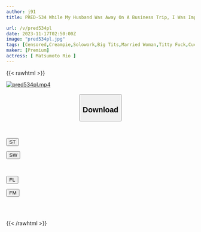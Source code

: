 ```yaml
---
author: j91
title: PRED-534 While My Husband Was Away On A Business Trip, I Was Impregnated And Creampied By My Obscene Father-in-law And Ended Up Cumming Over And Over Again... Riho Matsumoto

url: /v/pred534pl
date: 2023-11-17T02:50:00Z
image: "pred534pl.jpg"
tags: [Censored,Creampie,Solowork,Big Tits,Married Woman,Titty Fuck,Cuckold	 ]
maker: [Premium]
actress: [ Matsumoto Rio ]
---
```



{{< rawhtml >}}

<div class="video" data-videoid="bwmyokVKPxFPA4d">
    <a href="javascript:;">
        <img src="https://my.j91.asia/v/pred534pl/pred534pl.jpg" width="WIDTH" height="HEIGHT" alt="pred534pl.mp4" loading="lazy">
    </a>
</div>

<script type="text/javascript" src="https://j91.asia/asset/on-demand-st.js"></script>

<br>
  <link rel="stylesheet" href="https://j91.asia/asset/bs5.css">
  
  <center>
  <button class="btn btn-primary" type="button" data-bs-toggle="collapse" data-bs-target=".multi-collapse" aria-expanded="false" aria-controls="multiCollapseExample1 multiCollapseExample2"><h2>Download</h2></button></center>
</p>
<div class="row">
  <div class="col">
    <div class="collapse multi-collapse" id="multiCollapseExample1">
      <div class="card card-body">
	      	      <br>
<div class="buttons">  
<p><a href="https://streamtape.to/v/bwmyokVKPxFPA4d" target="_blank"><button class="btn-hover color-3"><i class="fa fa-download"></i> ST</button></a></p>
<p><a href="https://sfastwish.com/s5momj1edetm" target="_blank"><button class="btn-hover color-2"><i class="fa fa-download"></i> SW</button></a></p></div>
    </div>
  </div>
</div>
  <div class="col">
    <div class="collapse multi-collapse" id="multiCollapseExample2">
      <div class="card card-body">
	      <br>
<div class="buttons">
<p><a href="https://filelions.site/f/c24b4jefr1sn" target="_blank"><button class="btn-hover color-9"><i class="fa fa-download"></i> FL</button></a></p>
<p><a href="https://filemoon.sx/d/ectvly7npaiy" target="_blank"><button class="btn-hover color-8"><i class="fa fa-download"></i> FM</button></a></p></div>
<br><br>
      </div>
    </div>
  </div>
</div>

{{< /rawhtml >}}
